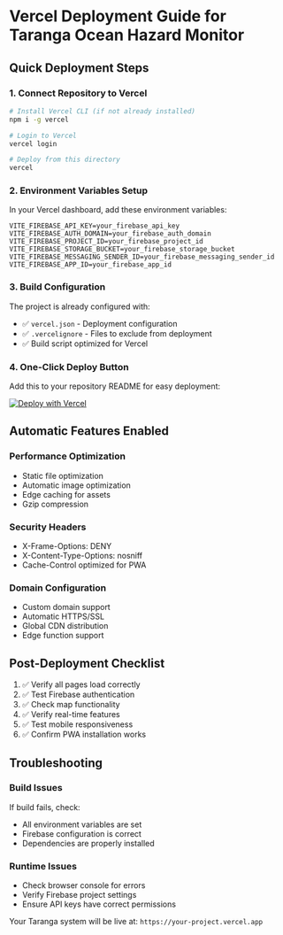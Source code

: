 # Vercel Deployment Guide for Taranga Ocean Hazard Monitor

## Quick Deployment Steps

### 1. Connect Repository to Vercel
```bash
# Install Vercel CLI (if not already installed)
npm i -g vercel

# Login to Vercel
vercel login

# Deploy from this directory
vercel
```

### 2. Environment Variables Setup
In your Vercel dashboard, add these environment variables:

```
VITE_FIREBASE_API_KEY=your_firebase_api_key
VITE_FIREBASE_AUTH_DOMAIN=your_firebase_auth_domain
VITE_FIREBASE_PROJECT_ID=your_firebase_project_id
VITE_FIREBASE_STORAGE_BUCKET=your_firebase_storage_bucket
VITE_FIREBASE_MESSAGING_SENDER_ID=your_firebase_messaging_sender_id
VITE_FIREBASE_APP_ID=your_firebase_app_id
```

### 3. Build Configuration
The project is already configured with:
- ✅ `vercel.json` - Deployment configuration
- ✅ `.vercelignore` - Files to exclude from deployment
- ✅ Build script optimized for Vercel

### 4. One-Click Deploy Button
Add this to your repository README for easy deployment:

[![Deploy with Vercel](https://vercel.com/button)](https://vercel.com/new/clone?repository-url=YOUR_REPO_URL)

## Automatic Features Enabled

### Performance Optimization
- Static file optimization
- Automatic image optimization
- Edge caching for assets
- Gzip compression

### Security Headers
- X-Frame-Options: DENY
- X-Content-Type-Options: nosniff
- Cache-Control optimized for PWA

### Domain Configuration
- Custom domain support
- Automatic HTTPS/SSL
- Global CDN distribution
- Edge function support

## Post-Deployment Checklist

1. ✅ Verify all pages load correctly
2. ✅ Test Firebase authentication
3. ✅ Check map functionality
4. ✅ Verify real-time features
5. ✅ Test mobile responsiveness
6. ✅ Confirm PWA installation works

## Troubleshooting

### Build Issues
If build fails, check:
- All environment variables are set
- Firebase configuration is correct
- Dependencies are properly installed

### Runtime Issues
- Check browser console for errors
- Verify Firebase project settings
- Ensure API keys have correct permissions

Your Taranga system will be live at: `https://your-project.vercel.app`